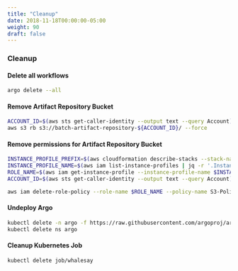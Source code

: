 ```yaml
---
title: "Cleanup"
date: 2018-11-18T00:00:00-05:00
weight: 90
draft: false
---
```


### Cleanup

#### Delete all workflows

```bash
argo delete --all
```

#### Remove Artifact Repository Bucket

```bash
ACCOUNT_ID=$(aws sts get-caller-identity --output text --query Account)
aws s3 rb s3://batch-artifact-repository-${ACCOUNT_ID}/ --force
```

#### Remove permissions for Artifact Repository Bucket
```bash
INSTANCE_PROFILE_PREFIX=$(aws cloudformation describe-stacks --stack-name eksctl-eksworkshop-eksctl-nodegroup-0 | jq -r '.Stacks[].Outputs[].ExportName' | sed 's/:.*//')
INSTANCE_PROFILE_NAME=$(aws iam list-instance-profiles | jq -r '.InstanceProfiles[].InstanceProfileName' | grep $INSTANCE_PROFILE_PREFIX)
ROLE_NAME=$(aws iam get-instance-profile --instance-profile-name $INSTANCE_PROFILE_NAME | jq -r '.InstanceProfile.Roles[] | .RoleName')
ACCOUNT_ID=$(aws sts get-caller-identity --output text --query Account)

aws iam delete-role-policy --role-name $ROLE_NAME --policy-name S3-Policy-For-Worker
```

#### Undeploy Argo

```bash
kubectl delete -n argo -f https://raw.githubusercontent.com/argoproj/argo/v2.2.1/manifests/install.yaml
kubectl delete ns argo
```

#### Cleanup Kubernetes Job

```bash
kubectl delete job/whalesay
```
